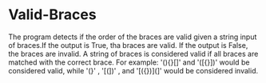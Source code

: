 # Valid-Braces
The program detects if the order of the braces are valid given a string input of braces.If the output is True, tha braces are valid. If the output is False, the braces are invalid. 
A string of braces is considered valid if all braces are matched with the correct brace. 
For example:
'(){}[]' and '([{}])' would be considered valid, while '(}' , '[(])' , and '[({})](]' would be
considered invalid.

